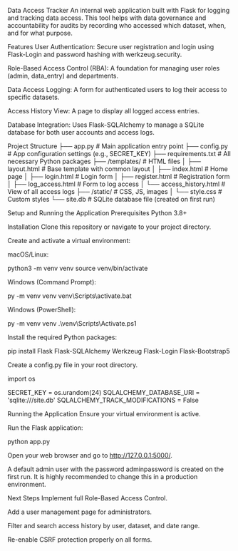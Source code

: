 Data Access Tracker
An internal web application built with Flask for logging and tracking data access. This tool helps with data governance and accountability for audits by recording who accessed which dataset, when, and for what purpose.

Features
User Authentication: Secure user registration and login using Flask-Login and password hashing with werkzeug.security.

Role-Based Access Control (RBA): A foundation for managing user roles (admin, data_entry) and departments.

Data Access Logging: A form for authenticated users to log their access to specific datasets.

Access History View: A page to display all logged access entries.

Database Integration: Uses Flask-SQLAlchemy to manage a SQLite database for both user accounts and access logs.

Project Structure
├── app.py                     # Main application entry point
├── config.py                  # App configuration settings (e.g., SECRET_KEY)
├── requirements.txt           # All necessary Python packages
├── /templates/                # HTML files
│   ├── layout.html            # Base template with common layout
│   ├── index.html             # Home page
│   ├── login.html             # Login form
│   ├── register.html          # Registration form
│   ├── log_access.html        # Form to log access
│   └── access_history.html    # View of all access logs
├── /static/                   # CSS, JS, images
│   └── style.css              # Custom styles
└── site.db                    # SQLite database file (created on first run)

Setup and Running the Application
Prerequisites
Python 3.8+

Installation
Clone this repository or navigate to your project directory.

Create and activate a virtual environment:

macOS/Linux:

python3 -m venv venv
source venv/bin/activate

Windows (Command Prompt):

py -m venv venv
venv\Scripts\activate.bat

Windows (PowerShell):

py -m venv venv
.\venv\Scripts\Activate.ps1

Install the required Python packages:

pip install Flask Flask-SQLAlchemy Werkzeug Flask-Login Flask-Bootstrap5

Create a config.py file in your root directory.

import os

SECRET_KEY = os.urandom(24)
SQLALCHEMY_DATABASE_URI = 'sqlite:///site.db'
SQLALCHEMY_TRACK_MODIFICATIONS = False

Running the Application
Ensure your virtual environment is active.

Run the Flask application:

python app.py

Open your web browser and go to http://127.0.0.1:5000/.

A default admin user with the password adminpassword is created on the first run. It is highly recommended to change this in a production environment.

Next Steps
Implement full Role-Based Access Control.

Add a user management page for administrators.

Filter and search access history by user, dataset, and date range.

Re-enable CSRF protection properly on all forms.
